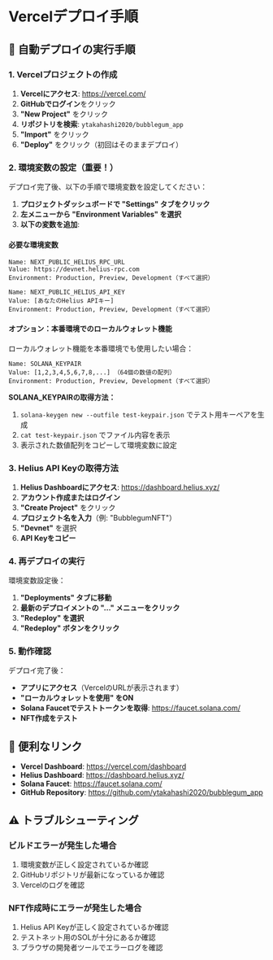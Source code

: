 # Vercelデプロイ手順

## 🚀 自動デプロイの実行手順

### 1. Vercelプロジェクトの作成

1. **Vercelにアクセス**: https://vercel.com/
2. **GitHubでログイン**をクリック
3. **"New Project"** をクリック
4. **リポジトリを検索**: `ytakahashi2020/bubblegum_app`
5. **"Import"** をクリック
6. **"Deploy"** をクリック（初回はそのままデプロイ）

### 2. 環境変数の設定（重要！）

デプロイ完了後、以下の手順で環境変数を設定してください：

1. **プロジェクトダッシュボードで "Settings" タブをクリック**
2. **左メニューから "Environment Variables" を選択**
3. **以下の変数を追加**:

#### 必要な環境変数
```
Name: NEXT_PUBLIC_HELIUS_RPC_URL
Value: https://devnet.helius-rpc.com
Environment: Production, Preview, Development（すべて選択）
```

```
Name: NEXT_PUBLIC_HELIUS_API_KEY  
Value: [あなたのHelius APIキー]
Environment: Production, Preview, Development（すべて選択）
```

#### オプション：本番環境でのローカルウォレット機能
ローカルウォレット機能を本番環境でも使用したい場合：

```
Name: SOLANA_KEYPAIR
Value: [1,2,3,4,5,6,7,8,...] （64個の数値の配列）
Environment: Production, Preview, Development（すべて選択）
```

**SOLANA_KEYPAIRの取得方法：**
1. `solana-keygen new --outfile test-keypair.json` でテスト用キーペアを生成
2. `cat test-keypair.json` でファイル内容を表示
3. 表示された数値配列をコピーして環境変数に設定

### 3. Helius API Keyの取得方法

1. **Helius Dashboardにアクセス**: https://dashboard.helius.xyz/
2. **アカウント作成またはログイン**
3. **"Create Project"** をクリック
4. **プロジェクト名を入力**（例: "BubblegumNFT"）
5. **"Devnet"** を選択
6. **API Keyをコピー**

### 4. 再デプロイの実行

環境変数設定後：
1. **"Deployments" タブに移動**
2. **最新のデプロイメントの "..." メニューをクリック**
3. **"Redeploy" を選択**
4. **"Redeploy" ボタンをクリック**

### 5. 動作確認

デプロイ完了後：
- **アプリにアクセス**（VercelのURLが表示されます）
- **"ローカルウォレットを使用" をON**
- **Solana Faucetでテストトークンを取得**: https://faucet.solana.com/
- **NFT作成をテスト**

## 🔗 便利なリンク

- **Vercel Dashboard**: https://vercel.com/dashboard
- **Helius Dashboard**: https://dashboard.helius.xyz/
- **Solana Faucet**: https://faucet.solana.com/
- **GitHub Repository**: https://github.com/ytakahashi2020/bubblegum_app

## ⚠️ トラブルシューティング

### ビルドエラーが発生した場合
1. 環境変数が正しく設定されているか確認
2. GitHubリポジトリが最新になっているか確認
3. Vercelのログを確認

### NFT作成時にエラーが発生した場合
1. Helius API Keyが正しく設定されているか確認
2. テストネット用のSOLが十分にあるか確認
3. ブラウザの開発者ツールでエラーログを確認